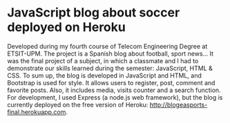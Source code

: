 # JavaScript blog about soccer deployed on Heroku
Developed during my fourth course of Telecom Engineering Degree at ETSIT-UPM. The project is a Spanish blog about football, sport news… It was the final project of a subject, in which a classmate and I had to demonstrate our skills learned during the semester: JavaScript, HTML & CSS. To sum up, the blog is developed in JavaScript and HTML, and Bootstrap is used for style. It allows users to register, post, comment and favorite posts. Also, it includes media, visits counter and a search function. For development, I used Express (a node.js web framework), but the blog is currently deployed on the free version of Heroku:  http://blogeasports-final.herokuapp.com.

 
